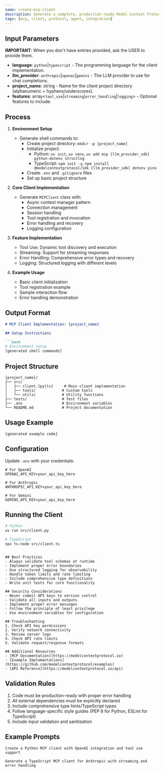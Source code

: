 ```yaml
---
name: create-mcp-client
description: Generate a complete, production-ready Model Context Protocol (MCP) client application.
tags: [mcp, client, protocol, agent, integration]
---
```


## Input Parameters
**IMPORTANT**: When you don't have entries provided, ask the USER to provide them.
- **language**: `python`|`typescript` - The programming language for the client implementation.
- **llm_provider**: `anthropic`|`openai`|`gemini` - The LLM provider to use for chat completions.
- **project_name**: string - Name for the client project directory (alphanumeric + hyphens/underscores).
- **features**: array<`tool_use`|`streaming`|`error_handling`|`logging`> - Optional features to include.

## Process

1. **Environment Setup**
   - Generate shell commands to:
     - Create project directory: `mkdir -p [project_name]`
     - Initialize project:
       - Python: `uv init`, `uv venv`, `uv add mcp [llm_provider_sdk] python-dotenv structlog`
       - TypeScript: `npm init -y`, `npm install @modelcontextprotocol/sdk [llm_provider_sdk] dotenv pino`
     - Create `.env` and `.gitignore` files
     - Set up basic project structure

2. **Core Client Implementation**
   - Generate `MCPClient` class with:
     - Async context manager pattern
     - Connection management
     - Session handling
     - Tool registration and invocation
     - Error handling and recovery
     - Logging configuration

3. **Feature Implementation**
   - Tool Use: Dynamic tool discovery and execution
   - Streaming: Support for streaming responses
   - Error Handling: Comprehensive error types and recovery
   - Logging: Structured logging with different levels

4. **Example Usage**
   - Basic client initialization
   - Tool registration example
   - Sample interaction flow
   - Error handling demonstration

## Output Format

```markdown
# MCP Client Implementation: [project_name]

## Setup Instructions

```bash
# Environment setup
[generated shell commands]
```

## Project Structure

```
[project_name]/
├── src/
│   ├── client.[py|ts]     # Main client implementation
│   ├── tools/            # Custom tools
│   └── utils/            # Utility functions
├── tests/                # Test files
├── .env                  # Environment variables
└── README.md             # Project documentation
```

## Usage Example

```[language]
[generated example code]
```

## Configuration

Update `.env` with your credentials:

```env
# For OpenAI
OPENAI_API_KEY=your_api_key_here

# For Anthropic
ANTHROPIC_API_KEY=your_api_key_here

# For Gemini
GEMINI_API_KEY=your_api_key_here
```

## Running the Client

```bash
# Python
uv run src/client.py

# TypeScript
npx ts-node src/client.ts
```
```

## Best Practices
- Always validate tool schemas at runtime
- Implement proper error boundaries
- Use structured logging for observability
- Handle token limits and rate limiting
- Include comprehensive type definitions
- Write unit tests for core functionality

## Security Considerations
- Never commit API keys to version control
- Validate all inputs and outputs
- Implement proper error messages
- Follow the principle of least privilege
- Use environment variables for configuration

## Troubleshooting
1. Check API key permissions
2. Verify network connectivity
3. Review server logs
4. Check API rate limits
5. Validate request/response formats

## Additional Resources
- [MCP Documentation](https://modelcontextprotocol.io)
- [Example Implementations](https://github.com/modelcontextprotocol/examples)
- [API Reference](https://modelcontextprotocol.io/api)
```

## Validation Rules
1. Code must be production-ready with proper error handling
2. All external dependencies must be explicitly declared
3. Include comprehensive type hints/TypeScript types
4. Follow language-specific style guides (PEP 8 for Python, ESLint for TypeScript)
5. Include input validation and sanitization

## Example Prompts

```
Create a Python MCP client with OpenAI integration and tool use support
```

```
Generate a TypeScript MCP client for Anthropic with streaming and error handling
```

